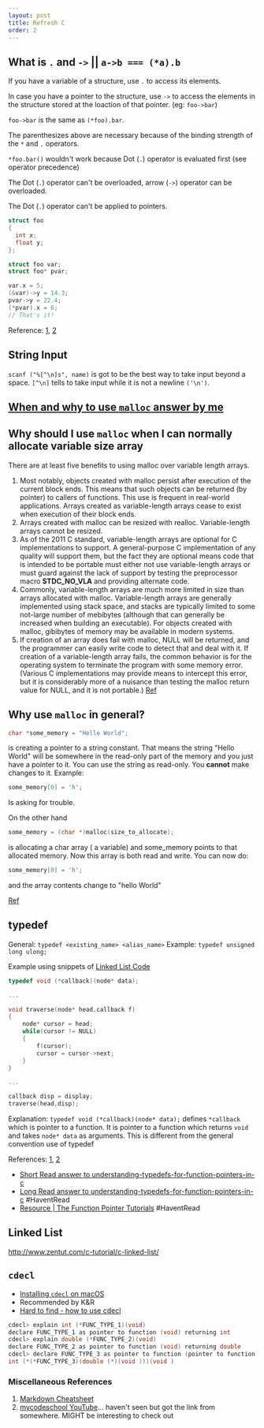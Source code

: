 ```yaml
---
layout: post
title: Refresh C
order: 2
---
```


## What is `.` and `->` || `a->b === (*a).b`
If you have a variable of a structure, use `.` to access its elements.

In case you have a pointer to the structure, use `->` to access the elements in the structure stored at the loaction of that pointer. (eg: `foo->bar`)

`foo->bar` is the same as `(*foo).bar`.

The parenthesizes above are necessary because of the binding strength of the `*` and `.` operators.

`*foo.bar()` wouldn't work because Dot (`.`) operator is evaluated first (see operator precedence)

The Dot (`.`) operator can't be overloaded, arrow (`->`) operator can be overloaded.

The Dot (`.`) operator can't be applied to pointers.

```c
struct foo
{
  int x;
  float y;
};

struct foo var;
struct foo* pvar;

var.x = 5;
(&var)->y = 14.3;
pvar->y = 22.4;
(*pvar).x = 6;
// That's it!
```
Reference: [1](https://stackoverflow.com/a/2575051/2806163), [2](https://stackoverflow.com/a/1238643/2806163)

## String Input
`scanf ("%[^\n]s", name)` is got to be the best way to take input beyond a space. `[^\n]` tells to take input while it is not a newline `('\n')`.

## [When and why to use `malloc` answer by me](https://stackoverflow.com/a/53979498/2806163)

## Why should I use `malloc` when I can normally allocate variable size array
There are at least five benefits to using malloc over variable length arrays.

1. Most notably, objects created with malloc persist after execution of the current block ends. This means that such objects can be returned (by pointer) to callers of functions. This use is frequent in real-world applications. Arrays created as variable-length arrays cease to exist when execution of their block ends.
2. Arrays created with malloc can be resized with realloc. Variable-length arrays cannot be resized.
3. As of the 2011 C standard, variable-length arrays are optional for C implementations to support. A general-purpose C implementation of any quality will support them, but the fact they are optional means code that is intended to be portable must either not use variable-length arrays or must guard against the lack of support by testing the preprocessor macro __STDC_NO_VLA__ and providing alternate code.
4. Commonly, variable-length arrays are much more limited in size than arrays allocated with malloc. Variable-length arrays are generally implemented using stack space, and stacks are typically limited to some not-large number of mebibytes (although that can generally be increased when building an executable). For objects created with malloc, gibibytes of memory may be available in modern systems.
5. If creation of an array does fail with malloc, NULL will be returned, and the programmer can easily write code to detect that and deal with it. If creation of a variable-length array fails, the common behavior is for the operating system to terminate the program with some memory error. (Various C implementations may provide means to intercept this error, but it is considerably more of a nuisance than testing the malloc return value for NULL, and it is not portable.)
[Ref](https://stackoverflow.com/a/51451640/2806163)

## Why use `malloc` in general?
```c
char *some_memory = "Hello World";
```
is creating a pointer to a string constant. That means the string "Hello World" will be somewhere in the read-only part of the memory and you just have a pointer to it. You can use the string as read-only. You **cannot** make changes to it. Example:

```c
some_memory[0] = 'h';
```
Is asking for trouble.

On the other hand

```c
some_memory = (char *)malloc(size_to_allocate);
```
is allocating a char array ( a variable) and some_memory points to that allocated memory. Now this array is both read and write. You can now do:

```c
some_memory[0] = 'h';
```
and the array contents change to "hello World"

[Ref](https://stackoverflow.com/a/1963812/2806163)

## typedef

General: `typedef <existing_name> <alias_name>`
Example: `typedef unsigned long ulong;`

Example using snippets of [Linked List Code](http://www.zentut.com/c-tutorial/c-linked-list/)

```c
typedef void (*callback)(node* data);

...

void traverse(node* head,callback f)
{
    node* cursor = head;
    while(cursor != NULL)
    {
        f(cursor);
        cursor = cursor->next;
    }
}

...

callback disp = display;
traverse(head,disp);
```

Explanation: `typedef void (*callback)(node* data);` defines `*callback` which is pointer to a function. It is pointer to a function which returns `void` and takes `node* data` as arguments. This is different from the general convention use of typedef

References: [1](https://www.studytonight.com/c/typedef.php), [2](https://www.tutorialspoint.com/cprogramming/c_typedef.htm)
* [Short Read answer to understanding-typedefs-for-function-pointers-in-c]([https://stackoverflow.com/a/1591443/2806163])
* [Long Read answer to understanding-typedefs-for-function-pointers-in-c](https://stackoverflow.com/a/1591492/2806163) #HaventRead
* [Resource | The Function Pointer Tutorials](http://www.newty.de/fpt/index.html) #HaventRead 

## Linked List
http://www.zentut.com/c-tutorial/c-linked-list/

## `cdecl`
* [Installing `cdecl` on macOS](http://macappstore.org/cdecl/)
* Recommended by K&R
* [Hard to find - how to use cdecl](https://stackoverflow.com/a/1591419/2806163)

```c
cdecl> explain int (*FUNC_TYPE_1)(void)
declare FUNC_TYPE_1 as pointer to function (void) returning int
cdecl> explain double (*FUNC_TYPE_2)(void)
declare FUNC_TYPE_2 as pointer to function (void) returning double
cdecl> declare FUNC_TYPE_3 as pointer to function (pointer to function (void) returning double) returning pointer to function (void) returning int
int (*(*FUNC_TYPE_3)(double (*)(void )))(void )
```


### Miscellaneous References
1. [Markdown Cheatsheet](https://github.com/adam-p/markdown-here/wiki/Markdown-Cheatsheet)
2. [mycodeschool YouTube](https://www.youtube.com/user/mycodeschool)... haven't seen but got the link from somewhere. MIGHT be interesting to check out